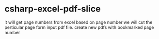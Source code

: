 # csharp-excel-pdf-slice

it will get page numbers from excel based on page number we will cut the perticular page form input pdf file.
create new pdfs with bookmarked page number
